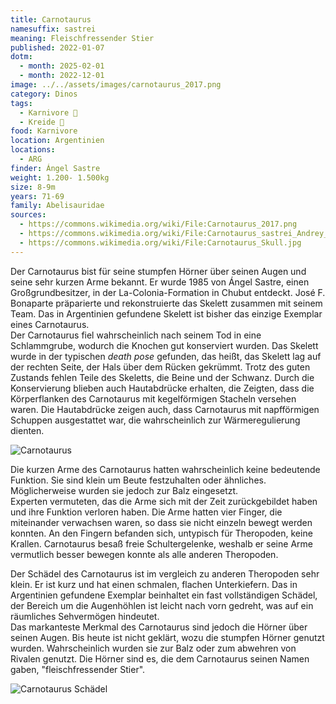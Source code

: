 ```yaml
---
title: Carnotaurus
namesuffix: sastrei
meaning: Fleischfressender Stier
published: 2022-01-07
dotm:
  - month: 2025-02-01
  - month: 2022-12-01
image: ../../assets/images/carnotaurus_2017.png
category: Dinos
tags:
  - Karnivore 🥩
  - Kreide 🦴
food: Karnivore
location: Argentinien
locations:
  - ARG
finder: Ángel Sastre
weight: 1.200- 1.500kg
size: 8-9m
years: 71-69
family: Abelisauridae
sources:
  - https://commons.wikimedia.org/wiki/File:Carnotaurus_2017.png
  - https://commons.wikimedia.org/wiki/File:Carnotaurus_sastrei_Andrey_Atuchin.jpg
  - https://commons.wikimedia.org/wiki/File:Carnotaurus_Skull.jpg
---
```

Der Carnotaurus bist für seine stumpfen Hörner über seinen Augen und seine sehr kurzen Arme bekannt. Er wurde 1985 von Ángel Sastre, einen Großgrundbesitzer, in der La-Colonia-Formation in Chubut entdeckt. José F. Bonaparte präparierte und rekonstruierte das Skelett zusammen mit seinem Team. Das in Argentinien gefundene Skelett ist bisher das einzige Exemplar eines Carnotaurus. \
Der Carnotaurus fiel wahrscheinlich nach seinem Tod in eine Schlammgrube, wodurch die Knochen gut konserviert wurden. Das Skelett wurde in der typischen *death pose* gefunden, das heißt, das Skelett lag auf der rechten Seite, der Hals über dem Rücken gekrümmt. Trotz des guten Zustands fehlen Teile des Skeletts, die Beine und der Schwanz. Durch die Konservierung blieben auch Hautabdrücke erhalten, die Zeigten, dass die Körperflanken des Carnotaurus mit kegelförmigen Stacheln versehen waren. Die Hautabdrücke zeigen auch, dass Carnotaurus mit napfförmigen Schuppen ausgestattet war, die wahrscheinlich zur Wärmeregulierung dienten.

![Carnotaurus](../../assets/images/carnotaurus_sastrei_andrey_atuchin.jpg)

Die kurzen Arme des Carnotaurus hatten wahrscheinlich keine bedeutende Funktion. Sie sind klein um Beute festzuhalten oder ähnliches. Möglicherweise wurden sie jedoch zur Balz eingesetzt. \
Experten vermuteten, das die Arme sich mit der Zeit zurückgebildet haben und ihre Funktion verloren haben. Die Arme hatten vier Finger, die miteinander verwachsen waren, so dass sie nicht einzeln bewegt werden konnten. An den Fingern befanden sich, untypisch für Theropoden, keine Krallen. Carnotaurus besaß freie Schultergelenke, weshalb er seine Arme vermutlich besser bewegen konnte als alle anderen Theropoden.

Der Schädel des Carnotaurus ist im vergleich zu anderen Theropoden sehr klein. Er ist kurz und hat einen schmalen, flachen Unterkiefern. Das in Argentinien gefundene Exemplar beinhaltet ein fast vollständigen Schädel, der Bereich um die Augenhöhlen ist leicht nach vorn gedreht, was auf ein räumliches Sehvermögen hindeutet. \
Das markanteste Merkmal des Carnotaurus sind jedoch die Hörner über seinen Augen. Bis heute ist nicht geklärt, wozu die stumpfen Hörner genutzt wurden. Wahrscheinlich wurden sie zur Balz oder zum abwehren von Rivalen genutzt. Die Hörner sind es, die dem Carnotaurus seinen Namen gaben, "fleischfressender Stier".

![Carnotaurus Schädel](../../assets/images/carnotaurus_skull.jpg)
